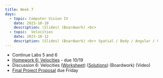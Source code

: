 ```yaml
---
title: Week 7
days:
  - topic: Computer Vision IV
    date: 2023-10-10
    description: (Slides) (Boardwork) <br> 
  - topic:  Velocities
    date: 2023-10-12
    description: (Slides) (Boardwork) <br> Spatial / Body / Angular / Generalized Velocities <br> Reading - MLS 2.4, 3.4
---
```


- Continue Labs 5 and 6
- [Homework 6: Velocities](./assets/homework/hw6_velocities.pdf) - due 10/19
- Discussion 6: Velocities ([Worksheet](./assets/disc/disc6_velocities.pdf)) ([Solutions](./assets/disc/disc6_sols.pdf)) (Boardwork) (Video)
- [Final Project Proposal](https://www.overleaf.com/read/dncxvvqfvfnk) due Friday

<a id="Week8"></a>